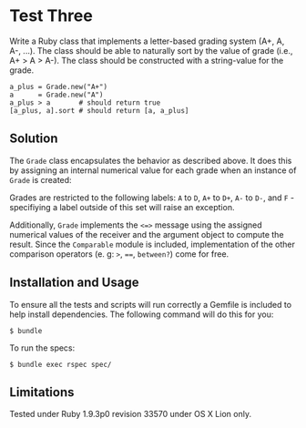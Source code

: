 # Test Three

Write a Ruby class that implements a letter-based grading system (A+, A, A-, ...).  The class should be able to naturally sort by the value of grade (i.e., A+ > A > A-).  The class should be constructed with a string-value for the grade.

    a_plus = Grade.new("A+")
    a      = Grade.new("A")
    a_plus > a       # should return true
    [a_plus, a].sort # should return [a, a_plus]

## Solution

The `Grade` class encapsulates the behavior as described above. It does this by assigning an internal numerical value for each grade when an instance of `Grade` is created:

Grades are restricted to the following labels: `A` to `D`, `A+` to `D+`, `A-` to `D-`, and `F` - specifiying a label outside of this set will raise an exception.

Additionally, `Grade` implements the `<=>` message using the assigned numerical values of the receiver and the argument object to compute the result. Since the `Comparable` module is included, implementation of the other comparison operators (e. g: `>`, `==`, `between?`) come for free.

## Installation and Usage

To ensure all the tests and scripts will run correctly a Gemfile is included to help install dependencies. The following command will do this for you:

    $ bundle

To run the specs:
  
    $ bundle exec rspec spec/
    
## Limitations

Tested under Ruby 1.9.3p0 revision 33570 under OS X Lion only.
